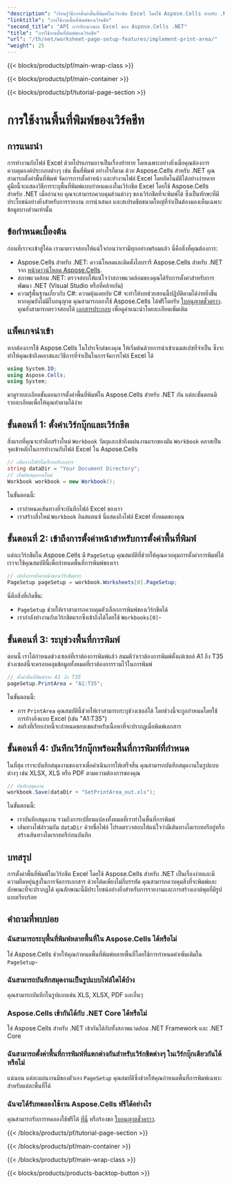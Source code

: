 ```yaml
---
"description": "เรียนรู้วิธีการตั้งค่าพื้นที่พิมพ์ในเวิร์กชีต Excel โดยใช้ Aspose.Cells สำหรับ .NET คำแนะนำทีละขั้นตอนในการควบคุมส่วนที่พิมพ์ในเวิร์กบุ๊กของคุณ"
"linktitle": "การใช้งานพื้นที่พิมพ์ของเวิร์คชีท"
"second_title": "API การประมวลผล Excel ของ Aspose.Cells .NET"
"title": "การใช้งานพื้นที่พิมพ์ของเวิร์คชีท"
"url": "/th/net/worksheet-page-setup-features/implement-print-area/"
"weight": 25
---
```


{{< blocks/products/pf/main-wrap-class >}}

{{< blocks/products/pf/main-container >}}

{{< blocks/products/pf/tutorial-page-section >}}

# การใช้งานพื้นที่พิมพ์ของเวิร์คชีท

## การแนะนำ
การทำงานกับไฟล์ Excel ด้วยโปรแกรมอาจเป็นเรื่องท้าทาย โดยเฉพาะอย่างยิ่งเมื่อคุณต้องการควบคุมองค์ประกอบต่างๆ เช่น พื้นที่พิมพ์ อย่างไรก็ตาม ด้วย Aspose.Cells สำหรับ .NET คุณสามารถตั้งค่าพื้นที่พิมพ์ จัดการการตั้งค่าหน้า และทำงานไฟล์ Excel โดยอัตโนมัติได้อย่างง่ายดาย คู่มือนี้จะแสดงวิธีการระบุพื้นที่พิมพ์แบบกำหนดเองในเวิร์กชีต Excel โดยใช้ Aspose.Cells สำหรับ .NET เมื่ออ่านจบ คุณจะสามารถควบคุมส่วนต่างๆ ของเวิร์กชีตที่จะพิมพ์ได้ ซึ่งเป็นทักษะที่มีประโยชน์อย่างยิ่งสำหรับการรายงาน การนำเสนอ และสเปรดชีตขนาดใหญ่ที่จำเป็นต้องมองเห็นเฉพาะข้อมูลบางส่วนเท่านั้น
## ข้อกำหนดเบื้องต้น
ก่อนที่เราจะเข้าสู่โค้ด เรามาตรวจสอบให้แน่ใจก่อนว่าเรามีทุกอย่างพร้อมแล้ว นี่คือสิ่งที่คุณต้องการ:
- Aspose.Cells สำหรับ .NET: ดาวน์โหลดและติดตั้งไลบรารี Aspose.Cells สำหรับ .NET จาก [หน้าดาวน์โหลด Aspose.Cells](https://releases-aspose.com/cells/net/).
- สภาพแวดล้อม .NET: ตรวจสอบให้แน่ใจว่าสภาพแวดล้อมของคุณได้รับการตั้งค่าสำหรับการพัฒนา .NET (Visual Studio หรือที่คล้ายกัน)
- ความรู้พื้นฐานเกี่ยวกับ C#: ความคุ้นเคยกับ C# จะทำให้บทช่วยสอนนี้ปฏิบัติตามได้ง่ายยิ่งขึ้น
หากคุณยังไม่มีใบอนุญาต คุณสามารถลองใช้ Aspose.Cells ได้ฟรีโดยรับ [ใบอนุญาตชั่วคราว](https://purchase.aspose.com/temporary-license/). คุณยังสามารถตรวจสอบได้ [เอกสารประกอบ](https://reference.aspose.com/cells/net/) เพื่อดูคำแนะนำโดยละเอียดเพิ่มเติม
## แพ็คเกจนำเข้า
หากต้องการใช้ Aspose.Cells ในโปรเจ็กต์ของคุณ ให้เริ่มต้นด้วยการนำเข้าเนมสเปซที่จำเป็น ซึ่งจะทำให้คุณเข้าถึงคลาสและวิธีการที่จำเป็นในการจัดการไฟล์ Excel ได้
```csharp
using System.IO;
using Aspose.Cells;
using System;
```
มาดูรายละเอียดขั้นตอนการตั้งค่าพื้นที่พิมพ์ใน Aspose.Cells สำหรับ .NET กัน แต่ละขั้นตอนมีรายละเอียดเพื่อให้คุณทำตามได้ง่าย
## ขั้นตอนที่ 1: ตั้งค่าเวิร์กบุ๊กและเวิร์กชีต
สิ่งแรกที่คุณจะทำคือสร้างใหม่ `Workbook` วัตถุและเข้าถึงแผ่นงานแรกของมัน `Workbook` คลาสเป็นจุดเข้าหลักในการทำงานกับไฟล์ Excel ใน Aspose.Cells
```csharp
// เส้นทางไปยังไดเร็กทอรีเอกสาร
string dataDir = "Your Document Directory";
// เริ่มต้นสมุดงานใหม่
Workbook workbook = new Workbook();
```
ในขั้นตอนนี้:
- เรากำหนดเส้นทางที่จะบันทึกไฟล์ Excel ของเรา
- เราสร้างสิ่งใหม่ `Workbook` อินสแตนซ์ นี่แสดงถึงไฟล์ Excel ทั้งหมดของคุณ
## ขั้นตอนที่ 2: เข้าถึงการตั้งค่าหน้าสำหรับการตั้งค่าพื้นที่พิมพ์
แต่ละเวิร์กชีตใน Aspose.Cells มี `PageSetup` คุณสมบัติที่ช่วยให้คุณควบคุมการตั้งค่าการพิมพ์ได้ เราจะใช้คุณสมบัตินี้เพื่อกำหนดพื้นที่การพิมพ์ของเรา
```csharp
// เข้าถึงการตั้งค่าหน้าของเวิร์กชีตแรก
PageSetup pageSetup = workbook.Worksheets[0].PageSetup;
```
นี่คือสิ่งที่เกิดขึ้น:
- `PageSetup` ช่วยให้เราสามารถควบคุมตัวเลือกการพิมพ์ของเวิร์กชีตได้
- เรากำลังทำงานกับเวิร์กชีตแรกซึ่งเข้าถึงได้โดยใช้ `Workbooks[0]`-
## ขั้นตอนที่ 3: ระบุช่วงพื้นที่การพิมพ์
ตอนนี้ เราได้กำหนดช่วงเซลล์ที่เราต้องการพิมพ์แล้ว สมมติว่าเราต้องการพิมพ์ตั้งแต่เซลล์ A1 ถึง T35 ช่วงเซลล์นี้จะครอบคลุมข้อมูลทั้งหมดที่เราต้องการรวมไว้ในการพิมพ์
```csharp
// ตั้งค่าพื้นที่พิมพ์จาก A1 ถึง T35
pageSetup.PrintArea = "A1:T35";
```
ในขั้นตอนนี้:
- การ `PrintArea` คุณสมบัตินี้ช่วยให้เราสามารถระบุช่วงเซลล์ได้ โดยช่วงนี้จะถูกกำหนดโดยใช้การอ้างอิงแบบ Excel (เช่น "A1:T35")
- สตริงที่เรียบง่ายนี้จะกำหนดขอบเขตสำหรับเนื้อหาที่จะปรากฏเมื่อพิมพ์เอกสาร
## ขั้นตอนที่ 4: บันทึกเวิร์กบุ๊กพร้อมพื้นที่การพิมพ์ที่กำหนด
ในที่สุด เราจะบันทึกสมุดงานของเราเพื่อดำเนินการให้เสร็จสิ้น คุณสามารถบันทึกสมุดงานในรูปแบบต่างๆ เช่น XLSX, XLS หรือ PDF ตามความต้องการของคุณ
```csharp
// บันทึกสมุดงาน
workbook.Save(dataDir + "SetPrintArea_out.xls");
```
ในขั้นตอนนี้:
- เราบันทึกสมุดงาน รวมถึงการเปลี่ยนแปลงทั้งหมดที่เราทำในพื้นที่การพิมพ์
- เส้นทางไฟล์รวมกัน `dataDir` ด้วยชื่อไฟล์ โปรดตรวจสอบให้แน่ใจว่ามีเส้นทางไดเรกทอรีอยู่หรือสร้างเส้นทางไดเรกทอรีก่อนบันทึก
## บทสรุป
การตั้งค่าพื้นที่พิมพ์ในเวิร์กชีต Excel โดยใช้ Aspose.Cells สำหรับ .NET เป็นเรื่องง่ายและมีความยืดหยุ่นสูงในการจัดการเอกสาร ด้วยโค้ดเพียงไม่กี่บรรทัด คุณสามารถควบคุมสิ่งที่จะพิมพ์และลักษณะที่จะปรากฏได้ คุณลักษณะนี้มีประโยชน์อย่างยิ่งสำหรับการรายงานและการสร้างเอาต์พุตที่มีรูปแบบเรียบร้อย
## คำถามที่พบบ่อย
### ฉันสามารถระบุพื้นที่พิมพ์หลายพื้นที่ใน Aspose.Cells ได้หรือไม่  
ใช่ Aspose.Cells ช่วยให้คุณกำหนดพื้นที่พิมพ์หลายพื้นที่โดยใช้การกำหนดค่าเพิ่มเติมใน `PageSetup`-
### ฉันสามารถบันทึกสมุดงานเป็นรูปแบบไฟล์ใดได้บ้าง  
คุณสามารถบันทึกในรูปแบบเช่น XLS, XLSX, PDF และอื่นๆ
### Aspose.Cells เข้ากันได้กับ .NET Core ได้หรือไม่  
ใช่ Aspose.Cells สำหรับ .NET เข้ากันได้กับทั้งสภาพแวดล้อม .NET Framework และ .NET Core
### ฉันสามารถตั้งค่าพื้นที่การพิมพ์ที่แตกต่างกันสำหรับเวิร์กชีตต่างๆ ในเวิร์กบุ๊กเดียวกันได้หรือไม่  
แน่นอน แต่ละแผ่นงานมีของตัวเอง `PageSetup` คุณสมบัติซึ่งช่วยให้คุณกำหนดพื้นที่การพิมพ์เฉพาะสำหรับแต่ละพื้นที่ได้
### ฉันจะได้รับทดลองใช้งาน Aspose.Cells ฟรีได้อย่างไร  
คุณสามารถรับการทดลองใช้ฟรีได้ [ที่นี่](https://releases.aspose.com/) หรือร้องขอ [ใบอนุญาตชั่วคราว](https://purchase-aspose.com/temporary-license/).

{{< /blocks/products/pf/tutorial-page-section >}}

{{< /blocks/products/pf/main-container >}}

{{< /blocks/products/pf/main-wrap-class >}}

{{< blocks/products/products-backtop-button >}}